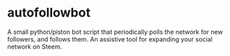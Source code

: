 # autofollowbot
A small python/piston bot script that periodically polls the network for new followers, and follows them. An assistive tool for expanding your social network on Steem.
